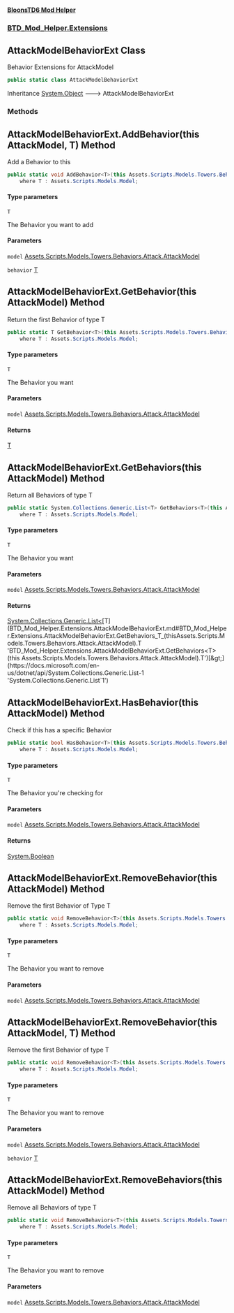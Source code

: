 #### [BloonsTD6 Mod Helper](README.md 'README')
### [BTD_Mod_Helper.Extensions](README.md#BTD_Mod_Helper.Extensions 'BTD_Mod_Helper.Extensions')

## AttackModelBehaviorExt Class

Behavior Extensions for AttackModel

```csharp
public static class AttackModelBehaviorExt
```

Inheritance [System.Object](https://docs.microsoft.com/en-us/dotnet/api/System.Object 'System.Object') &#129106; AttackModelBehaviorExt
### Methods

<a name='BTD_Mod_Helper.Extensions.AttackModelBehaviorExt.AddBehavior_T_(thisAssets.Scripts.Models.Towers.Behaviors.Attack.AttackModel,T)'></a>

## AttackModelBehaviorExt.AddBehavior<T>(this AttackModel, T) Method

Add a Behavior to this

```csharp
public static void AddBehavior<T>(this Assets.Scripts.Models.Towers.Behaviors.Attack.AttackModel model, T behavior)
    where T : Assets.Scripts.Models.Model;
```
#### Type parameters

<a name='BTD_Mod_Helper.Extensions.AttackModelBehaviorExt.AddBehavior_T_(thisAssets.Scripts.Models.Towers.Behaviors.Attack.AttackModel,T).T'></a>

`T`

The Behavior you want to add
#### Parameters

<a name='BTD_Mod_Helper.Extensions.AttackModelBehaviorExt.AddBehavior_T_(thisAssets.Scripts.Models.Towers.Behaviors.Attack.AttackModel,T).model'></a>

`model` [Assets.Scripts.Models.Towers.Behaviors.Attack.AttackModel](https://docs.microsoft.com/en-us/dotnet/api/Assets.Scripts.Models.Towers.Behaviors.Attack.AttackModel 'Assets.Scripts.Models.Towers.Behaviors.Attack.AttackModel')

<a name='BTD_Mod_Helper.Extensions.AttackModelBehaviorExt.AddBehavior_T_(thisAssets.Scripts.Models.Towers.Behaviors.Attack.AttackModel,T).behavior'></a>

`behavior` [T](BTD_Mod_Helper.Extensions.AttackModelBehaviorExt.md#BTD_Mod_Helper.Extensions.AttackModelBehaviorExt.AddBehavior_T_(thisAssets.Scripts.Models.Towers.Behaviors.Attack.AttackModel,T).T 'BTD_Mod_Helper.Extensions.AttackModelBehaviorExt.AddBehavior<T>(this Assets.Scripts.Models.Towers.Behaviors.Attack.AttackModel, T).T')

<a name='BTD_Mod_Helper.Extensions.AttackModelBehaviorExt.GetBehavior_T_(thisAssets.Scripts.Models.Towers.Behaviors.Attack.AttackModel)'></a>

## AttackModelBehaviorExt.GetBehavior<T>(this AttackModel) Method

Return the first Behavior of type T

```csharp
public static T GetBehavior<T>(this Assets.Scripts.Models.Towers.Behaviors.Attack.AttackModel model)
    where T : Assets.Scripts.Models.Model;
```
#### Type parameters

<a name='BTD_Mod_Helper.Extensions.AttackModelBehaviorExt.GetBehavior_T_(thisAssets.Scripts.Models.Towers.Behaviors.Attack.AttackModel).T'></a>

`T`

The Behavior you want
#### Parameters

<a name='BTD_Mod_Helper.Extensions.AttackModelBehaviorExt.GetBehavior_T_(thisAssets.Scripts.Models.Towers.Behaviors.Attack.AttackModel).model'></a>

`model` [Assets.Scripts.Models.Towers.Behaviors.Attack.AttackModel](https://docs.microsoft.com/en-us/dotnet/api/Assets.Scripts.Models.Towers.Behaviors.Attack.AttackModel 'Assets.Scripts.Models.Towers.Behaviors.Attack.AttackModel')

#### Returns
[T](BTD_Mod_Helper.Extensions.AttackModelBehaviorExt.md#BTD_Mod_Helper.Extensions.AttackModelBehaviorExt.GetBehavior_T_(thisAssets.Scripts.Models.Towers.Behaviors.Attack.AttackModel).T 'BTD_Mod_Helper.Extensions.AttackModelBehaviorExt.GetBehavior<T>(this Assets.Scripts.Models.Towers.Behaviors.Attack.AttackModel).T')

<a name='BTD_Mod_Helper.Extensions.AttackModelBehaviorExt.GetBehaviors_T_(thisAssets.Scripts.Models.Towers.Behaviors.Attack.AttackModel)'></a>

## AttackModelBehaviorExt.GetBehaviors<T>(this AttackModel) Method

Return all Behaviors of type T

```csharp
public static System.Collections.Generic.List<T> GetBehaviors<T>(this Assets.Scripts.Models.Towers.Behaviors.Attack.AttackModel model)
    where T : Assets.Scripts.Models.Model;
```
#### Type parameters

<a name='BTD_Mod_Helper.Extensions.AttackModelBehaviorExt.GetBehaviors_T_(thisAssets.Scripts.Models.Towers.Behaviors.Attack.AttackModel).T'></a>

`T`

The Behavior you want
#### Parameters

<a name='BTD_Mod_Helper.Extensions.AttackModelBehaviorExt.GetBehaviors_T_(thisAssets.Scripts.Models.Towers.Behaviors.Attack.AttackModel).model'></a>

`model` [Assets.Scripts.Models.Towers.Behaviors.Attack.AttackModel](https://docs.microsoft.com/en-us/dotnet/api/Assets.Scripts.Models.Towers.Behaviors.Attack.AttackModel 'Assets.Scripts.Models.Towers.Behaviors.Attack.AttackModel')

#### Returns
[System.Collections.Generic.List&lt;](https://docs.microsoft.com/en-us/dotnet/api/System.Collections.Generic.List-1 'System.Collections.Generic.List`1')[T](BTD_Mod_Helper.Extensions.AttackModelBehaviorExt.md#BTD_Mod_Helper.Extensions.AttackModelBehaviorExt.GetBehaviors_T_(thisAssets.Scripts.Models.Towers.Behaviors.Attack.AttackModel).T 'BTD_Mod_Helper.Extensions.AttackModelBehaviorExt.GetBehaviors<T>(this Assets.Scripts.Models.Towers.Behaviors.Attack.AttackModel).T')[&gt;](https://docs.microsoft.com/en-us/dotnet/api/System.Collections.Generic.List-1 'System.Collections.Generic.List`1')

<a name='BTD_Mod_Helper.Extensions.AttackModelBehaviorExt.HasBehavior_T_(thisAssets.Scripts.Models.Towers.Behaviors.Attack.AttackModel)'></a>

## AttackModelBehaviorExt.HasBehavior<T>(this AttackModel) Method

Check if this has a specific Behavior

```csharp
public static bool HasBehavior<T>(this Assets.Scripts.Models.Towers.Behaviors.Attack.AttackModel model)
    where T : Assets.Scripts.Models.Model;
```
#### Type parameters

<a name='BTD_Mod_Helper.Extensions.AttackModelBehaviorExt.HasBehavior_T_(thisAssets.Scripts.Models.Towers.Behaviors.Attack.AttackModel).T'></a>

`T`

The Behavior you're checking for
#### Parameters

<a name='BTD_Mod_Helper.Extensions.AttackModelBehaviorExt.HasBehavior_T_(thisAssets.Scripts.Models.Towers.Behaviors.Attack.AttackModel).model'></a>

`model` [Assets.Scripts.Models.Towers.Behaviors.Attack.AttackModel](https://docs.microsoft.com/en-us/dotnet/api/Assets.Scripts.Models.Towers.Behaviors.Attack.AttackModel 'Assets.Scripts.Models.Towers.Behaviors.Attack.AttackModel')

#### Returns
[System.Boolean](https://docs.microsoft.com/en-us/dotnet/api/System.Boolean 'System.Boolean')

<a name='BTD_Mod_Helper.Extensions.AttackModelBehaviorExt.RemoveBehavior_T_(thisAssets.Scripts.Models.Towers.Behaviors.Attack.AttackModel)'></a>

## AttackModelBehaviorExt.RemoveBehavior<T>(this AttackModel) Method

Remove the first Behavior of Type T

```csharp
public static void RemoveBehavior<T>(this Assets.Scripts.Models.Towers.Behaviors.Attack.AttackModel model)
    where T : Assets.Scripts.Models.Model;
```
#### Type parameters

<a name='BTD_Mod_Helper.Extensions.AttackModelBehaviorExt.RemoveBehavior_T_(thisAssets.Scripts.Models.Towers.Behaviors.Attack.AttackModel).T'></a>

`T`

The Behavior you want to remove
#### Parameters

<a name='BTD_Mod_Helper.Extensions.AttackModelBehaviorExt.RemoveBehavior_T_(thisAssets.Scripts.Models.Towers.Behaviors.Attack.AttackModel).model'></a>

`model` [Assets.Scripts.Models.Towers.Behaviors.Attack.AttackModel](https://docs.microsoft.com/en-us/dotnet/api/Assets.Scripts.Models.Towers.Behaviors.Attack.AttackModel 'Assets.Scripts.Models.Towers.Behaviors.Attack.AttackModel')

<a name='BTD_Mod_Helper.Extensions.AttackModelBehaviorExt.RemoveBehavior_T_(thisAssets.Scripts.Models.Towers.Behaviors.Attack.AttackModel,T)'></a>

## AttackModelBehaviorExt.RemoveBehavior<T>(this AttackModel, T) Method

Remove the first Behavior of type T

```csharp
public static void RemoveBehavior<T>(this Assets.Scripts.Models.Towers.Behaviors.Attack.AttackModel model, T behavior)
    where T : Assets.Scripts.Models.Model;
```
#### Type parameters

<a name='BTD_Mod_Helper.Extensions.AttackModelBehaviorExt.RemoveBehavior_T_(thisAssets.Scripts.Models.Towers.Behaviors.Attack.AttackModel,T).T'></a>

`T`

The Behavior you want to remove
#### Parameters

<a name='BTD_Mod_Helper.Extensions.AttackModelBehaviorExt.RemoveBehavior_T_(thisAssets.Scripts.Models.Towers.Behaviors.Attack.AttackModel,T).model'></a>

`model` [Assets.Scripts.Models.Towers.Behaviors.Attack.AttackModel](https://docs.microsoft.com/en-us/dotnet/api/Assets.Scripts.Models.Towers.Behaviors.Attack.AttackModel 'Assets.Scripts.Models.Towers.Behaviors.Attack.AttackModel')

<a name='BTD_Mod_Helper.Extensions.AttackModelBehaviorExt.RemoveBehavior_T_(thisAssets.Scripts.Models.Towers.Behaviors.Attack.AttackModel,T).behavior'></a>

`behavior` [T](BTD_Mod_Helper.Extensions.AttackModelBehaviorExt.md#BTD_Mod_Helper.Extensions.AttackModelBehaviorExt.RemoveBehavior_T_(thisAssets.Scripts.Models.Towers.Behaviors.Attack.AttackModel,T).T 'BTD_Mod_Helper.Extensions.AttackModelBehaviorExt.RemoveBehavior<T>(this Assets.Scripts.Models.Towers.Behaviors.Attack.AttackModel, T).T')

<a name='BTD_Mod_Helper.Extensions.AttackModelBehaviorExt.RemoveBehaviors_T_(thisAssets.Scripts.Models.Towers.Behaviors.Attack.AttackModel)'></a>

## AttackModelBehaviorExt.RemoveBehaviors<T>(this AttackModel) Method

Remove all Behaviors of type T

```csharp
public static void RemoveBehaviors<T>(this Assets.Scripts.Models.Towers.Behaviors.Attack.AttackModel model)
    where T : Assets.Scripts.Models.Model;
```
#### Type parameters

<a name='BTD_Mod_Helper.Extensions.AttackModelBehaviorExt.RemoveBehaviors_T_(thisAssets.Scripts.Models.Towers.Behaviors.Attack.AttackModel).T'></a>

`T`

The Behavior you want to remove
#### Parameters

<a name='BTD_Mod_Helper.Extensions.AttackModelBehaviorExt.RemoveBehaviors_T_(thisAssets.Scripts.Models.Towers.Behaviors.Attack.AttackModel).model'></a>

`model` [Assets.Scripts.Models.Towers.Behaviors.Attack.AttackModel](https://docs.microsoft.com/en-us/dotnet/api/Assets.Scripts.Models.Towers.Behaviors.Attack.AttackModel 'Assets.Scripts.Models.Towers.Behaviors.Attack.AttackModel')